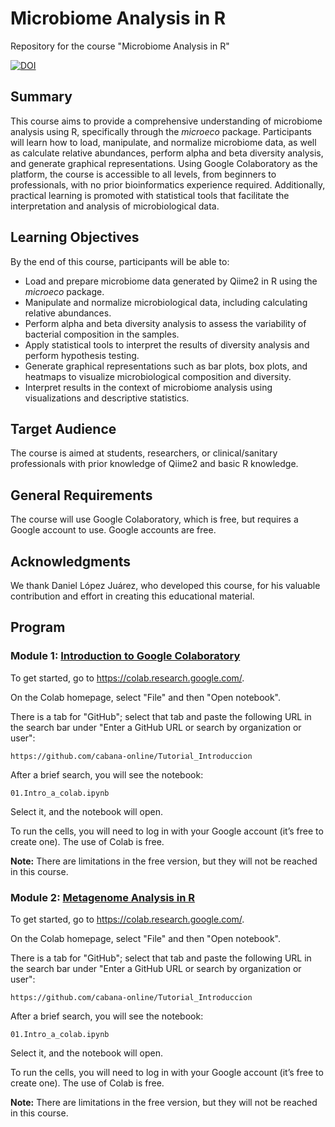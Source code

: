 # Microbiome Analysis in R

Repository for the course "Microbiome Analysis in R"

[![DOI](https://zenodo.org/badge/DOI/10.5281/zenodo.13650233.svg)](https://doi.org/10.5281/zenodo.13650233)


## Summary

This course aims to provide a comprehensive understanding of microbiome analysis using R, specifically through the *microeco* package. Participants will learn how to load, manipulate, and normalize microbiome data, as well as calculate relative abundances, perform alpha and beta diversity analysis, and generate graphical representations. Using Google Colaboratory as the platform, the course is accessible to all levels, from beginners to professionals, with no prior bioinformatics experience required. Additionally, practical learning is promoted with statistical tools that facilitate the interpretation and analysis of microbiological data.

## Learning Objectives

By the end of this course, participants will be able to:

- Load and prepare microbiome data generated by Qiime2 in R using the *microeco* package.
- Manipulate and normalize microbiological data, including calculating relative abundances.
- Perform alpha and beta diversity analysis to assess the variability of bacterial composition in the samples.
- Apply statistical tools to interpret the results of diversity analysis and perform hypothesis testing.
- Generate graphical representations such as bar plots, box plots, and heatmaps to visualize microbiological composition and diversity.
- Interpret results in the context of microbiome analysis using visualizations and descriptive statistics.

## Target Audience

The course is aimed at students, researchers, or clinical/sanitary professionals with prior knowledge of Qiime2 and basic R knowledge.

## General Requirements

The course will use Google Colaboratory, which is free, but requires a Google account to use. Google accounts are free.

## Acknowledgments

We thank Daniel López Juárez, who developed this course, for his valuable contribution and effort in creating this educational material.

## Program

### Module 1: [Introduction to Google Colaboratory]()

To get started, go to https://colab.research.google.com/.

On the Colab homepage, select "File" and then "Open notebook". 

There is a tab for "GitHub"; select that tab and paste the following URL in the search bar under "Enter a GitHub URL or search by organization or user":

`https://github.com/cabana-online/Tutorial_Introduccion`

After a brief search, you will see the notebook:

`01.Intro_a_colab.ipynb`

Select it, and the notebook will open.

To run the cells, you will need to log in with your Google account (it’s free to create one). The use of Colab is free. 

**Note:** There are limitations in the free version, but they will not be reached in this course.

### Module 2: [Metagenome Analysis in R]()

To get started, go to https://colab.research.google.com/.

On the Colab homepage, select "File" and then "Open notebook". 

There is a tab for "GitHub"; select that tab and paste the following URL in the search bar under "Enter a GitHub URL or search by organization or user":

`https://github.com/cabana-online/Tutorial_Introduccion`

After a brief search, you will see the notebook:

`01.Intro_a_colab.ipynb`

Select it, and the notebook will open.

To run the cells, you will need to log in with your Google account (it’s free to create one). The use of Colab is free. 

**Note:** There are limitations in the free version, but they will not be reached in this course.
